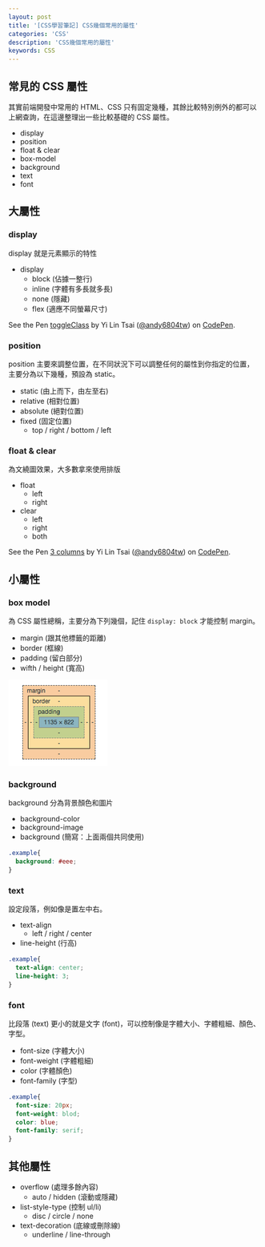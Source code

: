 ```yaml
---
layout: post
title: '[CSS學習筆記] CSS幾個常用的屬性'
categories: 'CSS'
description: 'CSS幾個常用的屬性'
keywords: CSS
---
```


## 常見的 CSS 屬性
其實前端開發中常用的 HTML、CSS 只有固定幾種，其餘比較特別例外的都可以上網查詢，在這邊整理出一些比較基礎的 CSS 屬性。

- display
- position
- float & clear
- box-model
- background
- text
- font

## 大屬性

### display

display 就是元素顯示的特性

- display
  - block (佔據一整行)
  - inline (字體有多長就多長)
  - none (隱藏)
  - flex (適應不同螢幕尺寸)

<p data-height="265" data-theme-id="dark" data-slug-hash="aEdeBG" data-default-tab="html,result" data-user="andy6804tw" data-embed-version="2" data-pen-title="toggleClass" class="codepen">See the Pen <a href="https://codepen.io/andy6804tw/pen/aEdeBG/">toggleClass</a> by Yi Lin Tsai  (<a href="https://codepen.io/andy6804tw">@andy6804tw</a>) on <a href="https://codepen.io">CodePen</a>.</p>
<script async src="https://production-assets.codepen.io/assets/embed/ei.js"></script>

### position

position 主要來調整位置，在不同狀況下可以調整任何的屬性到你指定的位置，主要分為以下幾種，預設為 static。

- static (由上而下，由左至右)
- relative (相對位置)
- absolute  (絕對位置)
- fixed (固定位置)
  - top / right / bottom / left


### float & clear

為文繞圖效果，大多數拿來使用排版

- float
  - left
  - right
- clear
  - left
  - right
  - both

<p data-height="265" data-theme-id="0" data-slug-hash="ypePeL" data-default-tab="html" data-user="andy6804tw" data-embed-version="2" data-pen-title="3 columns" class="codepen">See the Pen <a href="https://codepen.io/andy6804tw/pen/ypePeL/">3 columns</a> by Yi Lin Tsai  (<a href="https://codepen.io/andy6804tw">@andy6804tw</a>) on <a href="https://codepen.io">CodePen</a>.</p>
<script async src="https://production-assets.codepen.io/assets/embed/ei.js"></script>

## 小屬性

### box model
為 CSS 屬性總稱，主要分為下列幾個，記住 `display: block` 才能控制 margin。

- margin (跟其他標籤的距離)
- border (框線)
- padding (留白部分)
- wifth / height (寬高)

<img src="/images/posts/web/img1061219-1.png">

### background

background 分為背景顏色和圖片

- background-color
- background-image
- background (簡寫：上面兩個共同使用)

```css
.example{
  background: #eee;
}
```

### text

設定段落，例如像是置左中右。

- text-align
  - left / right / center
- line-height (行高)

```css
.example{
  text-align: center;
  line-height: 3;
}
```

### font

比段落 (text) 更小的就是文字 (font)，可以控制像是字體大小、字體粗細、顏色、字型。

- font-size (字體大小)
- font-weight (字體粗細)
- color (字體顏色)
- font-family (字型)

```css
.example{
  font-size: 20px;
  font-weight: blod;
  color: blue;
  font-family: serif;
}
```

## 其他屬性

- overflow (處理多餘內容)
  - auto / hidden (滾動或隱藏)
- list-style-type (控制 ul/li)
  - disc / circle / none 
- text-decoration (底線或刪除線)
  - underline / line-through

